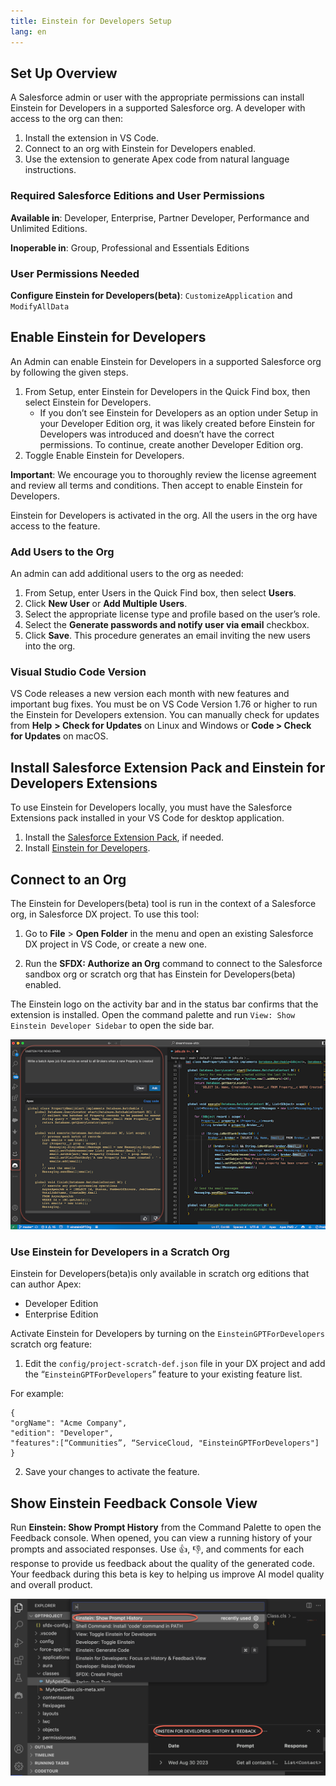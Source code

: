 ```yaml
---
title: Einstein for Developers Setup
lang: en
---
```


## Set Up Overview

A Salesforce admin or user with the appropriate permissions can install Einstein for Developers in a supported Salesforce org. A developer with access to the org can then:

1.  Install the extension in VS Code.
2.  Connect to an org with Einstein for Developers enabled.
3.  Use the extension to generate Apex code from natural language instructions.

### Required Salesforce Editions and User Permissions

**Available in**: Developer, Enterprise, Partner Developer, Performance and Unlimited Editions.

**Inoperable in**: Group, Professional and Essentials Editions

### User Permissions Needed

**Configure Einstein for Developers(beta)**: `CustomizeApplication` and `ModifyAllData`

## Enable Einstein for Developers

An Admin can enable Einstein for Developers in a supported Salesforce org by following the given steps.

1. From Setup, enter Einstein for Developers in the Quick Find box, then select Einstein for Developers.
   - If you don’t see Einstein for Developers as an option under Setup in your Developer Edition org, it was likely created before Einstein for Developers was introduced and doesn’t have the correct permissions. To continue, create another Developer Edition org.
2. Toggle Enable Einstein for Developers.

**Important**: We encourage you to thoroughly review the license agreement and review all terms and conditions. Then accept to enable Einstein for Developers.

Einstein for Developers is activated in the org. All the users in the org have access to the feature.

### Add Users to the Org

An admin can add additional users to the org as needed:

1. From Setup, enter Users in the Quick Find box, then select **Users**.
2. Click **New User** or **Add Multiple Users**.
3. Select the appropriate license type and profile based on the user’s role.
4. Select the **Generate passwords and notify user via email** checkbox.
5. Click **Save**.
   This procedure generates an email inviting the new users into the org.

### Visual Studio Code Version

VS Code releases a new version each month with new features and important bug fixes. You must be on VS Code Version 1.76 or higher to run the Einstein for Developers extension. You can manually check for updates from **Help** **> Check for Updates** on Linux and Windows or **Code > Check for Updates** on macOS.

## Install Salesforce Extension Pack and Einstein for Developers Extensions

To use Einstein for Developers locally, you must have the Salesforce Extensions pack installed in your VS Code for desktop application.

1. Install the [Salesforce Extension Pack](https://marketplace.visualstudio.com/items?itemName=salesforce.salesforcedx-vscode), if needed.
2. Install [Einstein for Developers](https://marketplace.visualstudio.com/items?itemName=salesforcedx-einstein-gpt).


## Connect to an Org

The Einstein for Developers(beta) tool is run in the context of a Salesforce org, in Salesforce DX project. To use this tool:

1. Go to **File** > **Open Folder** in the menu and open an existing Salesforce DX project in VS Code, or create a new one.

2. Run the **SFDX: Authorize an Org** command to connect to the Salesforce sandbox org or scratch org that has Einstein for Developers(beta) enabled.

The Einstein logo on the activity bar and in the status bar confirms that the extension is installed. Open the command palette and run `View: Show Einstein Developer Sidebar` to open the side bar.

![einstein installed](../../../images/einstein-installed.png)

### Use Einstein for Developers in a Scratch Org

Einstein for Developers(beta)is only available in scratch org editions that can author Apex:

- Developer Edition
- Enterprise Edition

Activate Einstein for Developers by turning on the `EinsteinGPTForDevelopers` scratch org feature:

1. Edit the `config/project-scratch-def.json` file in your DX project and add the “`EinsteinGPTForDevelopers`” feature to your existing feature list.

For example:

```
{
"orgName": "Acme Company",
"edition": "Developer",
"features":[“Communities”, “ServiceCloud, "EinsteinGPTForDevelopers"]
}
```

2. Save your changes to activate the feature.

## Show Einstein Feedback Console View

Run **Einstein: Show Prompt History** from the Command Palette to open the Feedback console. When opened, you can view a running history of your prompts and associated responses. Use 👍, 👎, and comments for each response to provide us feedback about the quality of the generated code. Your feedback during this beta is key to helping us improve AI model quality and overall product.

![feedback panel](../../../images/einstein-feedback.png)
